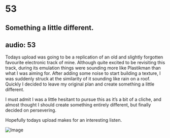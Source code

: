 # 53
## Something a little different.
audio: 53
---

Todays upload was going to be a replication of an old and slightly forgotten favourite electronic track of mine. Although quite excited to be revisiting this track, during its emulation things were sounding more like Plastikman than what I was aiming for. After adding some noise to start building a texture, I was suddenly struck at the similarity of it sounding like rain on a roof. Quickly I decided to leave my original plan and create something a little different.

I must admit I was a little hesitant to pursue this as it’s a bit of a cliche, and almost thought I should create something entirely different, but finally decided on persevering.

Hopefully todays upload makes for an interesting listen.

![Image](/assets/img/Snd-53.jpg)